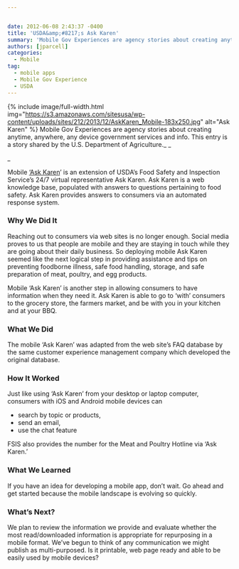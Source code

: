```yaml
---


date: 2012-06-08 2:43:37 -0400
title: 'USDA&amp;#8217;s Ask Karen'
summary: 'Mobile Gov Experiences are agency stories about creating anytime, anywhere, any device government services and info. This entry is a story shared by the U.S. Department of Agriculture. Mobile &lsquo;Ask Karen&rsquo; is an extension of USDA’sFood Safety and Inspection Service’s24/7 virtual representative Ask Karen. Ask Karen is a web'
authors: [jparcell]
categories:
  - Mobile
tag:
  - mobile apps
  - Mobile Gov Experience
  - USDA
---
```


{% include image/full-width.html img="https://s3.amazonaws.com/sitesusa/wp-content/uploads/sites/212/2013/12/AskKaren_Mobile-183x250.jpg" alt="Ask Karen" %}
Mobile Gov Experiences are agency stories about creating anytime, anywhere, any device government services and info. This entry is a story shared by the U.S. Department of Agriculture._ _
  
_ 

Mobile [‘Ask Karen](http://apps.usa.gov/ask-karen.shtml)’ is an extension of USDA’s Food Safety and Inspection Service’s 24/7 virtual representative Ask Karen. Ask Karen is a web knowledge base, populated with answers to questions pertaining to food safety. Ask Karen provides answers to consumers via an automated response system.

### Why We Did It

Reaching out to consumers via web sites is no longer enough. Social media proves to us that people are mobile and they are staying in touch while they are going about their daily business. So deploying mobile Ask Karen seemed like the next logical step in providing assistance and tips on preventing foodborne illness, safe food handling, storage, and safe preparation of meat, poultry, and egg products.

Mobile &#8216;Ask Karen&#8217; is another step in allowing consumers to have information when they need it. Ask Karen is able to go to ‘with’ consumers to the grocery store, the farmers market, and be with you in your kitchen and at your BBQ.

### What We Did

The mobile &#8216;Ask Karen&#8217; was adapted from the web site&#8217;s FAQ database by the same customer experience management company which developed the original database.

### How It Worked

Just like using ‘Ask Karen’ from your desktop or laptop computer, consumers with iOS and Android mobile devices can

  * search by topic or products,
  * send an email,
  * use the chat feature

FSIS also provides the number for the Meat and Poultry Hotline via ‘Ask Karen.’

### What We Learned

If you have an idea for developing a mobile app, don&#8217;t wait. Go ahead and get started because the mobile landscape is evolving so quickly.

### What&#8217;s Next?

We plan to review the information we provide and evaluate whether the most read/downloaded information is appropriate for repurposing in a mobile format. We’ve begun to think of any communication we might publish as multi-purposed. Is it printable, web page ready and able to be easily used by mobile devices?